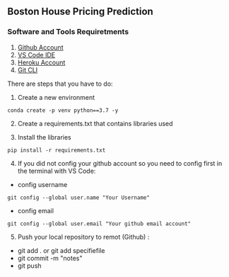 ## Boston House Pricing Prediction  

### Software and Tools Requiretments  
1. [Github Account](https://github.com)  
2. [VS Code IDE](https://code.visualstudio.com/)
3. [Heroku Account](https://heroku.com)  
4. [Git CLI](https://git-scm.com/downloads)   

There are steps that you have to do:  
1. Create a new environment    
```
conda create -p venv python==3.7 -y  
``` 
2. Create a requirements.txt that contains libraries used  

3. Install the libraries  
```
pip install -r requirements.txt
```
4. If you did not config your github account so you need to config first in the terminal with VS Code:  
- config username   
```
git config --global user.name "Your Username"
```  
- config email  
```
git config --global user.email "Your github email account"  
```   
5. Push your local repository to remot (Github)  :
- git add . or git add specifiefile
- git commit -m "notes"  
- git push  